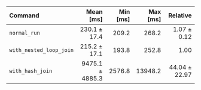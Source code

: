 | Command | Mean [ms] | Min [ms] | Max [ms] | Relative |
|:---|---:|---:|---:|---:|
| `normal_run` | 230.1 ± 17.4 | 209.2 | 268.2 | 1.07 ± 0.12 |
| `with_nested_loop_join` | 215.2 ± 17.1 | 193.8 | 252.8 | 1.00 |
| `with_hash_join` | 9475.1 ± 4885.3 | 2576.8 | 13948.2 | 44.04 ± 22.97 |

